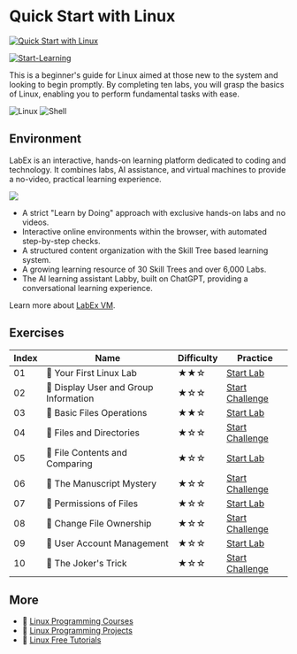 # Quick Start with Linux

[![Quick Start with Linux](https://cover-creator.labex.io/quick-start-with-linux.png)](https://labex.io/courses/quick-start-with-linux)

[![Start-Learning](https://img.shields.io/badge/Start-Learning-whitesmoke?style=for-the-badge)](https://labex.io/courses/quick-start-with-linux)

This is a beginner's guide for Linux aimed at those new to the system and looking to begin promptly. By completing ten labs, you will grasp the basics of Linux, enabling you to perform fundamental tasks with ease.

![Linux](https://img.shields.io/badge/Linux-whitesmoke?style=for-the-badge&logo=linux)
![Shell](https://img.shields.io/badge/Shell-whitesmoke?style=for-the-badge&logo=shell)


## Environment

LabEx is an interactive, hands-on learning platform dedicated to coding and technology. It combines labs, AI assistance, and virtual machines to provide a no-video, practical learning experience.

![](https://tutorial-screenshot.getvm.io/images/vm-1725247253.png)

- A strict "Learn by Doing" approach with exclusive hands-on labs and no videos.
- Interactive online environments within the browser, with automated step-by-step checks.
- A structured content organization with the Skill Tree based learning system.
- A growing learning resource of 30 Skill Trees and over 6,000 Labs.
- The AI learning assistant Labby, built on ChatGPT, providing a conversational learning experience.

Learn more about [LabEx VM](https://support.labex.io/using-labex/virtual-machine).

## Exercises

|   Index | Name                                  | Difficulty   | Practice                                                                                                               |
|---------|---------------------------------------|--------------|------------------------------------------------------------------------------------------------------------------------|
|      01 | 📖 Your First Linux Lab               | ★★☆          | <a target='_blank' href='https://labex.io/tutorials/linux-your-first-linux-lab-270253'>Start Lab</a>                   |
|      02 | 🎯 Display User and Group Information | ★☆☆          | <a target='_blank' href='https://labex.io/tutorials/linux-display-user-and-group-information-8718'>Start Challenge</a> |
|      03 | 📖 Basic Files Operations             | ★★☆          | <a target='_blank' href='https://labex.io/tutorials/linux-basic-files-operations-270248'>Start Lab</a>                 |
|      04 | 🎯 Files and Directories              | ★☆☆          | <a target='_blank' href='https://labex.io/tutorials/linux-files-and-directories-270246'>Start Challenge</a>            |
|      05 | 📖 File Contents and Comparing        | ★☆☆          | <a target='_blank' href='https://labex.io/tutorials/linux-file-contents-and-comparing-270251'>Start Lab</a>            |
|      06 | 🎯 The Manuscript Mystery             | ★☆☆          | <a target='_blank' href='https://labex.io/tutorials/linux-the-manuscript-mystery-384742'>Start Challenge</a>           |
|      07 | 📖 Permissions of Files               | ★☆☆          | <a target='_blank' href='https://labex.io/tutorials/linux-permissions-of-files-270252'>Start Lab</a>                   |
|      08 | 🎯 Change File Ownership              | ★☆☆          | <a target='_blank' href='https://labex.io/tutorials/shell-change-file-ownership-270254'>Start Challenge</a>            |
|      09 | 📖 User Account Management            | ★☆☆          | <a target='_blank' href='https://labex.io/tutorials/linux-user-account-management-49'>Start Lab</a>                    |
|      10 | 🎯 The Joker's Trick                  | ★☆☆          | <a target='_blank' href='https://labex.io/tutorials/linux-the-joker-s-trick-270247'>Start Challenge</a>                |

## More

- 🔗 [Linux Programming Courses](https://github.com/labex-labs/awesome-programming-courses)
- 🔗 [Linux Programming Projects](https://github.com/labex-labs/awesome-programming-projects)
- 🔗 [Linux Free Tutorials](https://github.com/labex-labs/linux-free-tutorials)

